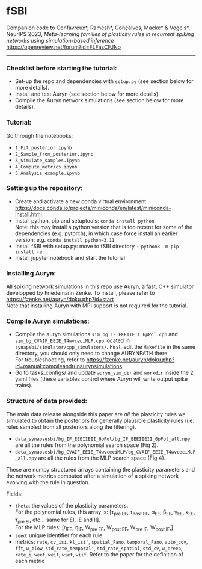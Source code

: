 # fSBI
Companion code to Confavreux*, Ramesh*, Gonçalves, Macke* & Vogels*, NeurIPS 2023, *Meta-learning families of plasticity rules in recurrent spiking networks using simulation-based inference*  
https://openreview.net/forum?id=FLFasCFJNo
___
### Checklist before starting the tutorial:
- Set-up the repo and dependencies with `setup.py` (see section below for more details).
- Install and test Auryn (see section below for more details).
- Compile the Auryn network simulations (see section below for more details).

### Tutorial:
Go through the notebooks:
- `1_Fit_posterior.ipynb`
- `2_Sample_from_posterior.ipynb`
- `3_Simulate_samples.ipynb`
- `4_Compute_metrics.ipynb`
- `5_Analysis_example.ipynb`

### Setting up the repository:
- Create and activate a new conda virtual environment
https://docs.conda.io/projects/miniconda/en/latest/miniconda-install.html
- Install python, pip and setuptools: `conda install python`  
Note: this may install a python version that is too recent for some of the dependencies (e.g. pytorch), in which case force install an earlier version: e.g. `conda install python=3.11`
- Install fSBI with setup.py: move to fSBI directory + `python3 -m pip install -e .`
- Install jupyter notebook and start the tutorial

### Installing Auryn:
All spiking network simulations in this repo use Auryn, a fast, C++ simulator developped by Friedemann Zenke.
To install, please refer to https://fzenke.net/auryn/doku.php?id=start  
Note that installing Auryn with MPI support is not required for the tutorial.

### Compile Auryn simulations:
- Compile the auryn simulations `sim_bg_IF_EEEIIEII_6pPol.cpp` and `sim_bg_CVAIF_EEIE_T4wvceciMLP.cpp` located in `synapsbi/simulator/cpp_simulators/`. First, edit the `Makefile` in the same directory, you should only need to change AURYNPATH there.  
For troubleshooting, refer to https://fzenke.net/auryn/doku.php?id=manual:compileandrunaurynsimulations
- Go to tasks_configs/ and update `auryn_sim_dir` and `workdir` inside the 2 yaml files (these variables control where Auryn will write output spike trains).

### Structure of data provided:
The main data release alongside this paper are *all* the plasticity rules we simulated to obtain the posteriors for generally plausible plasticity rules (i.e. rules sampled from all posteriors along the filtering).
- `data_synapsesbi/bg_IF_EEEIIEII_6pPol/bg_IF_EEEIIEII_6pPol_all.npy` are all the rules from the polynomial search space (Fig 2).
- `data_synapsesbi/bg_CVAIF_EEIE_T4wvceciMLP/bg_CVAIF_EEIE_T4wvceciMLP_all.npy` are all the rules from the MLP search space (Fig 4).  

These are numpy structured arrays containing the plasticity parameters and the network metrics computed after a simulation of a spiking network evolving with the rule in question.  

Fields:  
- `theta`: the values of the plasticity parameters.  
For the polynomial rules, this array is: [τ<sub>pre EE</sub>, τ<sub>post EE</sub>, α<sub>EE</sub>, β<sub>EE</sub>, γ<sub>EE</sub>, κ<sub>EE</sub>, τ<sub>pre EI</sub>, etc... same for EI, IE and II].  
For the MLP rules: [η<sub>EE</sub>, η<sub>IE</sub>, W<sub>pre EE</sub>, W<sub>post EE</sub>, W<sub>pre IE</sub>, W<sub>post IE</sub>,].
- `seed`: unique identifier for each rule
- metrics: `rate`, `cv_isi`, `kl_isi'`, `spatial_Fano`, `temporal_Fano`, `auto_cov`, `fft`, `w_blow`, `std_rate_temporal'`, `std_rate_spatial`, `std_cv`, `w_creep`, `rate_i`, `weef`, `weif`, `wief`, `wiif`. Refer to the paper for the definition of each metric
